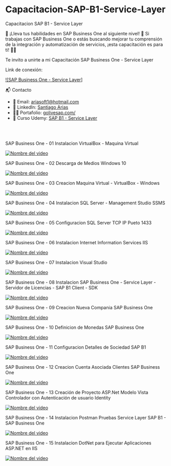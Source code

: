 # Capacitacion-SAP-B1-Service-Layer
Capacitacion SAP B1 - Service Layer

🚀 ¡Lleva tus habilidades en SAP Business One al siguiente nivel! 🚀
Si trabajas con SAP Business One o estás buscando mejorar tu comprensión de la integración y automatización de servicios, ¡esta capacitación es para ti! 🔧✨

Te invito a unirte a mi Capacitación SAP Business One - Service Layer

Link de conexión:

[![SAP Business One - Service Layer]](https://www.udemy.com/course/sap-business-one-sap-b1-service-layer-mi-primer-proyecto/?referralCode=612987A98F95B33A0153)

📬 Contacto

- 📧 Email: [ariasoft1@hotmail.com](mailto:ariasoft1@hotmail.com)
- 💼 LinkedIn: [Santiago Arias](https://www.linkedin.com/in/sergio-santiago-arias-ortiz-139a34122/)
- 🧑‍💻 Portafolio: [golivesap.com/](https://www.golivesap.com/)
- 🎥 Curso Udemy: [SAP B1 - Service Layer](https://www.udemy.com/course/sap-business-one-sap-b1-service-layer-mi-primer-proyecto/?referralCode=612987A98F95B33A0153)
<br>
<br>  

SAP Business One - 01 Instalacion VirtualBox - Maquina Virtual

[![Nombre del video](https://img.youtube.com/vi/uUQ33-gVu6I/0.jpg)](https://www.youtube.com/watch?v=uUQ33-gVu6I)

SAP Business One - 02 Descarga de Medios Windows 10

[![Nombre del video](https://img.youtube.com/vi/0p87--PoXow/0.jpg)](https://www.youtube.com/watch?v=0p87--PoXow)

SAP Business One - 03 Creacion Maquina Virtual - VirtualBox - Windows

[![Nombre del video](https://img.youtube.com/vi/5HqULUOL8_I/0.jpg)](https://www.youtube.com/watch?v=5HqULUOL8_I)

SAP Business One - 04 Instalacion SQL Server - Management Studio SSMS

[![Nombre del video](https://img.youtube.com/vi/zQhAVf8jh9g/0.jpg)](https://www.youtube.com/watch?v=zQhAVf8jh9g)

SAP Business One - 05 Configuracion SQL Server TCP IP Pueto 1433

[![Nombre del video](https://img.youtube.com/vi/6d3d-LzA-V4/0.jpg)](https://www.youtube.com/watch?v=6d3d-LzA-V4)

SAP Business One - 06 Instalacion Internet Information Services IIS

[![Nombre del video](https://img.youtube.com/vi/6t9CBGL1lhU/0.jpg)](https://www.youtube.com/watch?v=6t9CBGL1lhU)

SAP Business One - 07 Instalacion Visual Studio

[![Nombre del video](https://img.youtube.com/vi/KL7aubYxXz8/0.jpg)](https://www.youtube.com/watch?v=KL7aubYxXz8)

SAP Business One - 08 Instalacion SAP Business One - Service Layer - Servidor de Licencias - SAP B1 Client - SDK

[![Nombre del video](https://img.youtube.com/vi/0lwoZmLWiSw/0.jpg)](https://www.youtube.com/watch?v=0lwoZmLWiSw)

SAP Business One - 09 Creacion Nueva Compania SAP Business One

[![Nombre del video](https://img.youtube.com/vi/Z1mhTfZQ8OQ/0.jpg)](https://www.youtube.com/watch?v=Z1mhTfZQ8OQ)


SAP Business One - 10 Definicion de Monedas SAP Business One

[![Nombre del video](https://img.youtube.com/vi/jwZ_ck6-y5I/0.jpg)](https://www.youtube.com/watch?v=jwZ_ck6-y5I)


SAP Business One - 11 Configuracion Detalles de Sociedad SAP B1

[![Nombre del video](https://img.youtube.com/vi/bVYb8qCLgqU/0.jpg)](https://www.youtube.com/watch?v=bVYb8qCLgqU)


SAP Business One - 12 Creacion Cuenta Asociada Clientes SAP Business One

[![Nombre del video](https://img.youtube.com/vi/OL4ZWqhbdhk/0.jpg)](https://www.youtube.com/watch?v=OL4ZWqhbdhk)


SAP Business One - 13 Creación de Proyecto ASP.Net Modelo Vista Controlador con Autenticación de usuario Identity

[![Nombre del video](https://img.youtube.com/vi/su0HLoRQ9-Q/0.jpg)](https://www.youtube.com/watch?v=su0HLoRQ9-Q)

SAP Business One - 14 Instalacion Postman Pruebas Service Layer SAP B1 - SAP Business One

[![Nombre del video](https://img.youtube.com/vi/SHNcO1CP5U0/0.jpg)](https://www.youtube.com/watch?v=SHNcO1CP5U0)

SAP Business One - 15 Instalacion DotNet para Ejecutar Aplicaciones ASP.NET en IIS

[![Nombre del video](https://img.youtube.com/vi/tIPdFEkd2eI/0.jpg)](https://www.youtube.com/watch?v=tIPdFEkd2eI)

